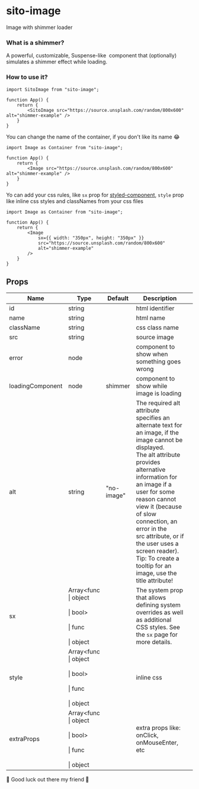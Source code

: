 # sito-image

Image with shimmer loader

### What is a shimmer?

A powerful, customizable, Suspense-like <img> component that (optionally) simulates a shimmer effect while loading.

### How to use it?

```
import SitoImage from "sito-image";

function App() {
    return {
        <SitoImage src="https://source.unsplash.com/random/800x600" alt="shimmer-example" />
    }
}

```

You can change the name of the container, if you don't like its name 😂

```
import Image as Container from "sito-image";

function App() {
    return {
        <Image src="https://source.unsplash.com/random/800x600" alt="shimmer-example" />
    }
}

```

Yo can add your css rules, like `sx` prop for [styled-component](https://emotion.sh/docs/introduction), `style` prop like inline css styles and classNames from your css files

```
import Image as Container from "sito-image";

function App() {
    return {
        <Image
            sx={{ width: "350px", height: "350px" }}
            src="https://source.unsplash.com/random/800x600"
            alt="shimmer-example"
        />
    }
}

```

## Props

| Name             | Type                                                                    | Default    | Description                                                                                                                                                                                                                                                                                                                                                                                |     |
| ---------------- | ----------------------------------------------------------------------- | ---------- | ------------------------------------------------------------------------------------------------------------------------------------------------------------------------------------------------------------------------------------------------------------------------------------------------------------------------------------------------------------------------------------------ | --- |
| id               | string                                                                  |            | html identifier                                                                                                                                                                                                                                                                                                                                                                            |     |
| name             | string                                                                  |            | html name                                                                                                                                                                                                                                                                                                                                                                                  |     |
| className        | string                                                                  |            | css class name                                                                                                                                                                                                                                                                                                                                                                             |     |
| src              | string                                                                  |            | source image                                                                                                                                                                                                                                                                                                                                                                               |     |
| error            | node                                                                    |            | component to show when something goes wrong                                                                                                                                                                                                                                                                                                                                                |     |
| loadingComponent | node                                                                    | shimmer    | component to show while image is loading                                                                                                                                                                                                                                                                                                                                                   |     |
| alt              | string                                                                  | "no-image" | The required alt attribute specifies an alternate text for an image, if the image cannot be displayed.<br>The alt attribute provides alternative information for an image if a user for some reason cannot view it (because of slow connection, an error in the<br>src attribute, or if the user uses a screen reader).<br>Tip: To create a tooltip for an image, use the title attribute! |     |
| sx               | Array<func<br>\| object<br><br>\| bool><br><br>\| func<br><br>\| object |            | The system prop that allows defining system overrides as well as additional CSS styles. See the `sx` page for more details.                                                                                                                                                                                                                                                                |     |
| style            | Array<func<br>\| object<br><br>\| bool><br><br>\| func<br><br>\| object |            | inline css                                                                                                                                                                                                                                                                                                                                                                                 |
| extraProps       | Array<func<br>\| object<br><br>\| bool><br><br>\| func<br><br>\| object |            | extra props like: onClick, onMouseEnter, etc                                                                                                                                                                                                                                                                                                                                               |

🙌 Good luck out there my friend 🙌
